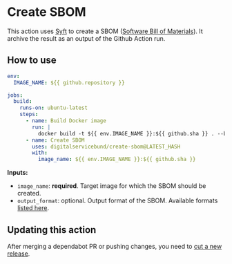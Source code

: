 # Create SBOM

This action uses [Syft](https://github.com/anchore/syft) to create a SBOM ([Software Bill of Materials](https://en.wikipedia.org/wiki/Software_supply_chain)). It archive the result as an output of the Github Action run.

## How to use

```yaml
env:
  IMAGE_NAME: ${{ github.repository }}

jobs:
  build:
    runs-on: ubuntu-latest
    steps:
      - name: Build Docker image
        run: |
          docker build -t ${{ env.IMAGE_NAME }}:${{ github.sha }} . --build-arg COMMIT_SHA=${{ github.sha }}
      - name: Create SBOM
        uses: digitalservicebund/create-sbom@LATEST_HASH
        with:
          image_name: ${{ env.IMAGE_NAME }}:${{ github.sha }}
```

**Inputs:**
- `image_name`: **required**. Target image for which the SBOM should be created.
- `output_format`: optional. Output format of the SBOM. Available formats [listed here](https://github.com/anchore/syft?tab=readme-ov-file#output-formats).

## Updating this action

After merging a dependabot PR or pushing changes, you need to [cut a new release](https://docs.github.com/en/repositories/releasing-projects-on-github/managing-releases-in-a-repository).
